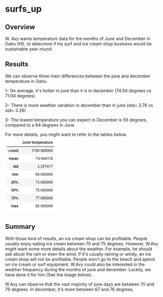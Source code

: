 # surfs_up

## Overview
W. Avy wants temperature data for the months of June and December in Oahu (HI), to determine if his surf and ice cream shop business would be sustainable year-round.

## Results
We can observe three main differences between the june and december temperature in Oahu. 

1- On average, it's hotter in june than it is in december (74.94 degrees vs 71.04 degrees)

2- There is more weather variation in december than in june (std= 3.76 vs std= 3.26)

3- The lowest temperature you can expect in December is 56 degrees, compared to a 64 degrees in June. 

For more details, you might want to refer to the tables below.
![](june_temp.jpg)

## Summary
With those kind of results, an ice cream shop can be profitable. People usually enjoy eating ice cream between 70 and 75 degrees. However, W.Avy might want some more details about the weather. For example, he should ask about the rain or even the wind. If it's usually raining or windy, an ice cream shop will not be profitable. People won't go to the beach and spend on ice cream or surf equipment. W.Avy could also be interested in the weather frequency during the months of june and december. Luckily, we have done it for him (See the image below). 


W.Avy can observe that the vast majority of june days are between 70 and 79 degrees. In december, it's more between 67 and 76 degrees. 
